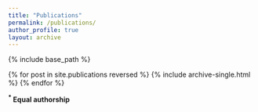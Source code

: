 ```yaml
---
title: "Publications"
permalink: /publications/
author_profile: true
layout: archive
---
```


{% include base_path %}

{% for post in site.publications reversed %}
  {% include archive-single.html %}
{% endfor %}

<b><sup>*</sup> Equal authorship</b>
